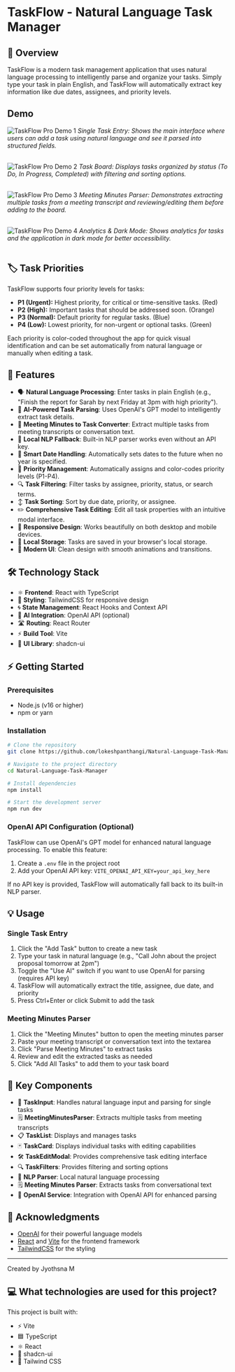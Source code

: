 # TaskFlow - Natural Language Task Manager

## 📝 Overview

TaskFlow is a modern task management application that uses natural language processing to intelligently parse and organize your tasks. Simply type your task in plain English, and TaskFlow will automatically extract key information like due dates, assignees, and priority levels.

## Demo

![TaskFlow Pro Demo 1](./task_2_sc_1.png)
*Single Task Entry: Shows the main interface where users can add a task using natural language and see it parsed into structured fields.*
<br><br>

![TaskFlow Pro Demo 2](./task_2_sc_2.png)
*Task Board: Displays tasks organized by status (To Do, In Progress, Completed) with filtering and sorting options.*
<br><br>

![TaskFlow Pro Demo 3](./task_2_sc_3.png)
*Meeting Minutes Parser: Demonstrates extracting multiple tasks from a meeting transcript and reviewing/editing them before adding to the board.*
<br><br>

![TaskFlow Pro Demo 4](./task_2_sc_4.png)
*Analytics & Dark Mode: Shows analytics for tasks and the application in dark mode for better accessibility.*
<br><br>

## 🏷️ Task Priorities

TaskFlow supports four priority levels for tasks:

- **P1 (Urgent):** Highest priority, for critical or time-sensitive tasks. (Red)
- **P2 (High):** Important tasks that should be addressed soon. (Orange)
- **P3 (Normal):** Default priority for regular tasks. (Blue)
- **P4 (Low):** Lowest priority, for non-urgent or optional tasks. (Green)

Each priority is color-coded throughout the app for quick visual identification and can be set automatically from natural language or manually when editing a task.

## 🚀 Features

- 🗣️ **Natural Language Processing**: Enter tasks in plain English (e.g., "Finish the report for Sarah by next Friday at 3pm with high priority").
- 🤖 **AI-Powered Task Parsing**: Uses OpenAI's GPT model to intelligently extract task details.
- 📝 **Meeting Minutes to Task Converter**: Extract multiple tasks from meeting transcripts or conversation text.
- 🧠 **Local NLP Fallback**: Built-in NLP parser works even without an API key.
- 📅 **Smart Date Handling**: Automatically sets dates to the future when no year is specified.
- 🚦 **Priority Management**: Automatically assigns and color-codes priority levels (P1-P4).
- 🔍 **Task Filtering**: Filter tasks by assignee, priority, status, or search terms.
- ↕️ **Task Sorting**: Sort by due date, priority, or assignee.
- ✏️ **Comprehensive Task Editing**: Edit all task properties with an intuitive modal interface.
- 📱 **Responsive Design**: Works beautifully on both desktop and mobile devices.
- 💾 **Local Storage**: Tasks are saved in your browser's local storage.
- 🎨 **Modern UI**: Clean design with smooth animations and transitions.

## 🛠️ Technology Stack

- ⚛️ **Frontend**: React with TypeScript
- 🎨 **Styling**: TailwindCSS for responsive design
- 🌀 **State Management**: React Hooks and Context API
- 🤖 **AI Integration**: OpenAI API (optional)
- 🛣️ **Routing**: React Router
- ⚡ **Build Tool**: Vite
- 🧩 **UI Library**: shadcn-ui

## ⚡ Getting Started

### Prerequisites

- Node.js (v16 or higher)
- npm or yarn

### Installation

```bash
# Clone the repository
git clone https://github.com/lokeshpanthangi/Natural-Language-Task-Manager.git

# Navigate to the project directory
cd Natural-Language-Task-Manager

# Install dependencies
npm install

# Start the development server
npm run dev
```

### OpenAI API Configuration (Optional)

TaskFlow can use OpenAI's GPT model for enhanced natural language processing. To enable this feature:

1. Create a `.env` file in the project root
2. Add your OpenAI API key: `VITE_OPENAI_API_KEY=your_api_key_here`

If no API key is provided, TaskFlow will automatically fall back to its built-in NLP parser.

## 💡 Usage

### Single Task Entry
1. Click the "Add Task" button to create a new task
2. Type your task in natural language (e.g., "Call John about the project proposal tomorrow at 2pm")
3. Toggle the "Use AI" switch if you want to use OpenAI for parsing (requires API key)
4. TaskFlow will automatically extract the title, assignee, due date, and priority
5. Press Ctrl+Enter or click Submit to add the task

### Meeting Minutes Parser
1. Click the "Meeting Minutes" button to open the meeting minutes parser
2. Paste your meeting transcript or conversation text into the textarea
3. Click "Parse Meeting Minutes" to extract tasks
4. Review and edit the extracted tasks as needed
5. Click "Add All Tasks" to add them to your task board

## 🧩 Key Components

- 📝 **TaskInput**: Handles natural language input and parsing for single tasks
- 🗒️ **MeetingMinutesParser**: Extracts multiple tasks from meeting transcripts
- 📋 **TaskList**: Displays and manages tasks
- 🃏 **TaskCard**: Displays individual tasks with editing capabilities
- 🛠️ **TaskEditModal**: Provides comprehensive task editing interface
- 🔍 **TaskFilters**: Provides filtering and sorting options
- 🧠 **NLP Parser**: Local natural language processing
- 🗒️ **Meeting Minutes Parser**: Extracts tasks from conversational text
- 🤖 **OpenAI Service**: Integration with OpenAI API for enhanced parsing

## 🙏 Acknowledgments

- [OpenAI](https://openai.com/) for their powerful language models
- [React](https://reactjs.org/) and [Vite](https://vitejs.dev/) for the frontend framework
- [TailwindCSS](https://tailwindcss.com/) for the styling

---

Created by Jyothsna M

## 💻 What technologies are used for this project?

This project is built with:

- ⚡ Vite
- 🟦 TypeScript
- ⚛️ React
- 🧩 shadcn-ui
- 🎨 Tailwind CSS
